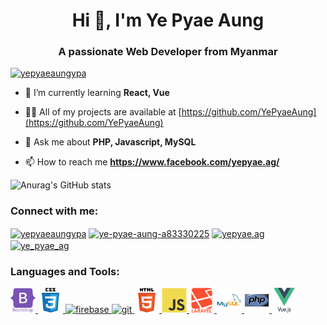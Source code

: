 <h1 align="center">Hi 👋, I'm Ye Pyae Aung</h1>
<h3 align="center">A passionate Web Developer from Myanmar</h3>

<p align="left"> <a href="https://twitter.com/yepyaeaungypa" target="blank"><img src="https://img.shields.io/twitter/follow/yepyaeaungypa?logo=twitter&style=for-the-badge" alt="yepyaeaungypa" /></a> </p>

- 🌱 I’m currently learning **React, Vue**

- 👨‍💻 All of my projects are available at [https://github.com/YePyaeAung](https://github.com/YePyaeAung)

- 💬 Ask me about **PHP, Javascript, MySQL**

- 📫 How to reach me **https://www.facebook.com/yepyae.ag/**

![Anurag's GitHub stats](https://github-readme-stats.vercel.app/api?username=YePyaeAung&show_icons=true&theme=tokyonight)

<h3 align="left">Connect with me:</h3>
<p align="left">
<a href="https://twitter.com/yepyaeaungypa" target="blank"><img align="center" src="https://raw.githubusercontent.com/rahuldkjain/github-profile-readme-generator/master/src/images/icons/Social/twitter.svg" alt="yepyaeaungypa" height="30" width="40" /></a>
<a href="https://linkedin.com/in/ye-pyae-aung-a83330225" target="blank"><img align="center" src="https://raw.githubusercontent.com/rahuldkjain/github-profile-readme-generator/master/src/images/icons/Social/linked-in-alt.svg" alt="ye-pyae-aung-a83330225" height="30" width="40" /></a>
<a href="https://fb.com/yepyae.ag" target="blank"><img align="center" src="https://raw.githubusercontent.com/rahuldkjain/github-profile-readme-generator/master/src/images/icons/Social/facebook.svg" alt="yepyae.ag" height="30" width="40" /></a>
<a href="https://instagram.com/ye_pyae_ag" target="blank"><img align="center" src="https://raw.githubusercontent.com/rahuldkjain/github-profile-readme-generator/master/src/images/icons/Social/instagram.svg" alt="ye_pyae_ag" height="30" width="40" /></a>
</p>

<h3 align="left">Languages and Tools:</h3>
<p align="left"> <a href="https://getbootstrap.com" target="_blank" rel="noreferrer"> <img src="https://raw.githubusercontent.com/devicons/devicon/master/icons/bootstrap/bootstrap-plain-wordmark.svg" alt="bootstrap" width="40" height="40"/> </a> <a href="https://www.w3schools.com/css/" target="_blank" rel="noreferrer"> <img src="https://raw.githubusercontent.com/devicons/devicon/master/icons/css3/css3-original-wordmark.svg" alt="css3" width="40" height="40"/> </a> <a href="https://firebase.google.com/" target="_blank" rel="noreferrer"> <img src="https://www.vectorlogo.zone/logos/firebase/firebase-icon.svg" alt="firebase" width="40" height="40"/> </a> <a href="https://git-scm.com/" target="_blank" rel="noreferrer"> <img src="https://www.vectorlogo.zone/logos/git-scm/git-scm-icon.svg" alt="git" width="40" height="40"/> </a> <a href="https://www.w3.org/html/" target="_blank" rel="noreferrer"> <img src="https://raw.githubusercontent.com/devicons/devicon/master/icons/html5/html5-original-wordmark.svg" alt="html5" width="40" height="40"/> </a> <a href="https://developer.mozilla.org/en-US/docs/Web/JavaScript" target="_blank" rel="noreferrer"> <img src="https://raw.githubusercontent.com/devicons/devicon/master/icons/javascript/javascript-original.svg" alt="javascript" width="40" height="40"/> </a> <a href="https://laravel.com/" target="_blank" rel="noreferrer"> <img src="https://raw.githubusercontent.com/devicons/devicon/master/icons/laravel/laravel-plain-wordmark.svg" alt="laravel" width="40" height="40"/> </a> <a href="https://www.mysql.com/" target="_blank" rel="noreferrer"> <img src="https://raw.githubusercontent.com/devicons/devicon/master/icons/mysql/mysql-original-wordmark.svg" alt="mysql" width="40" height="40"/> </a> <a href="https://www.php.net" target="_blank" rel="noreferrer"> <img src="https://raw.githubusercontent.com/devicons/devicon/master/icons/php/php-original.svg" alt="php" width="40" height="40"/> </a> <a href="https://vuejs.org/" target="_blank" rel="noreferrer"> <img src="https://raw.githubusercontent.com/devicons/devicon/master/icons/vuejs/vuejs-original-wordmark.svg" alt="vuejs" width="40" height="40"/> </a> </p>
